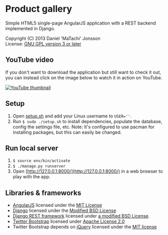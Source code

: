 # Product gallery

Simple HTML5 single-page AngularJS application with a REST backend implemented
in Django.

Copyright (C) 2013 Daniel 'MaTachi' Jonsson  
License: [GNU GPL version 3 or later](LICENSE)

## YouTube video

If you don't want to download the application but still want to check it out,
you can instead click on the image below to watch it in action on YouTube.

[![YouTube thumbnail](youtube-thumbnail.jpg "Watch on
YouTube")](http://youtu.be/hf9UK7WmRD0)

## Setup

1. Open [setup.sh](setup.sh) and add your Linux username to `USER=''`.
2. Run `$ sudo ./setup.sh` to install dependencies, populate the database,
   config the settings file, etc. Note: It's configured to use pacman for
installing packages, but this can easily be changed.

## Run local server

1. `$ source env/bin/activate`
2. `$ ./manage.py runserver`
3. Open [http://127.0.0.1:8000/](http://127.0.0.1:8000/) in a web browser to
   play with the app.

## Libraries & frameworks

* [AngularJS](http://www.angularjs.org/) licensed under the [MIT
  License](https://docs-angularjs-org-dev.appspot.com/misc/contribute)
* [Django](https://www.djangoproject.com/) licensed under the [Modified BSD
  License](https://github.com/django/django/blob/master/LICENSE)
* [Django REST framework](http://django-rest-framework.org/) licensed under [a
  modified BSD License](http://django-rest-framework.org/#license).
* [Twitter Bootstrap](http://getbootstrap.com/) licensed under [Apache License
  2.0](http://getbootstrap.com/getting-started/)
* Twitter Bootstrap depends on [jQuery](http://jquery.com/) licensed under the
  [MIT license](https://jquery.org/license/)

